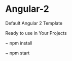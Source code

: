 # Angular-2

Default Angular 2 Template 

Ready to use in Your Projects

~ npm install


~ npm start
